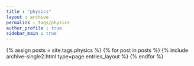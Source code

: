 ```yaml
---
title : "physics"
layout : archive
permalink : tags/physics
author_profile : true
sidebar_main : true
---
```


{% assign posts = site.tags.physics %}
{% for post in posts %} {% include archive-single2.html type=page.entries_layout %} {% endfor %}